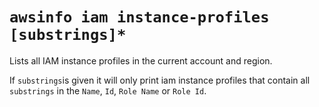 # `awsinfo iam instance-profiles [substrings]*`

Lists all IAM instance profiles in the current account and region. 

If `substrings`is given it will only print iam instance profiles that contain all `substrings` in the `Name`, `Id`, `Role Name` or `Role Id`.